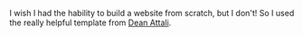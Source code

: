 
I wish I had the hability to build a website from scratch, but I don't! So I used the really helpful template from [Dean Attali](https://deanattali.com/).
